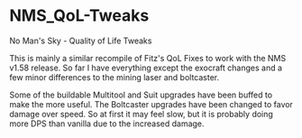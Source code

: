 # NMS_QoL-Tweaks
No Man's Sky - Quality of Life Tweaks

This is mainly a similar recompile of Fitz's QoL Fixes to work with the NMS v1.58 release.  So far I have everything except the exocraft changes and a few minor differences to the mining laser and boltcaster.

Some of the buildable Multitool and Suit upgrades have been buffed to make the more useful.  The Boltcaster upgrades have been changed to favor damage over speed.  So at first it may feel slow, but it is probably doing more DPS than vanilla due to the increased damage. 

